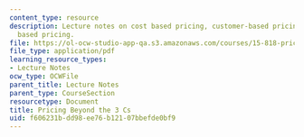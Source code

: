 ```yaml
---
content_type: resource
description: Lecture notes on cost based pricing, customer-based pricing, and competition
  based pricing.
file: https://ol-ocw-studio-app-qa.s3.amazonaws.com/courses/15-818-pricing-spring-2010/f606231bdd98ee76b12107bbefde0bf9_MIT15_818S10_lec01.pdf
file_type: application/pdf
learning_resource_types:
- Lecture Notes
ocw_type: OCWFile
parent_title: Lecture Notes
parent_type: CourseSection
resourcetype: Document
title: Pricing Beyond the 3 Cs
uid: f606231b-dd98-ee76-b121-07bbefde0bf9
---
```

